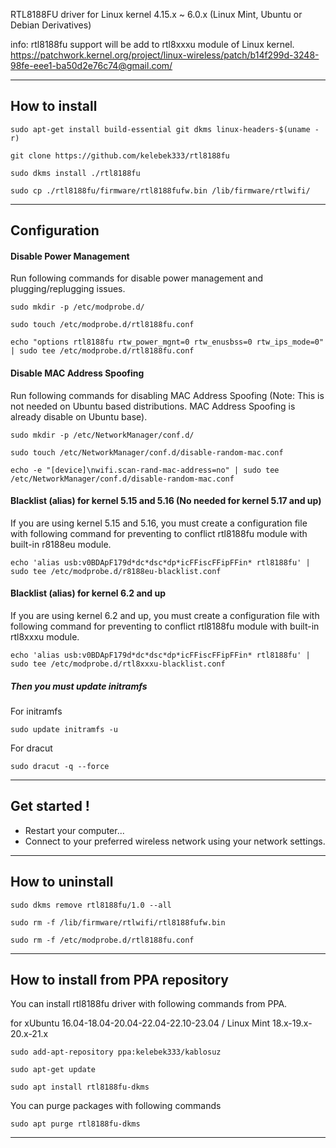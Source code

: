 RTL8188FU driver for Linux kernel 4.15.x ~ 6.0.x (Linux Mint, Ubuntu or Debian Derivatives)

info: rtl8188fu support will be add to rtl8xxxu module of Linux kernel. https://patchwork.kernel.org/project/linux-wireless/patch/b14f299d-3248-98fe-eee1-ba50d2e76c74@gmail.com/


------------------

## How to install

`sudo apt-get install build-essential git dkms linux-headers-$(uname -r)`

`git clone https://github.com/kelebek333/rtl8188fu`

`sudo dkms install ./rtl8188fu`

`sudo cp ./rtl8188fu/firmware/rtl8188fufw.bin /lib/firmware/rtlwifi/`

------------------

## Configuration

#### Disable Power Management

Run following commands for disable power management and plugging/replugging issues.

`sudo mkdir -p /etc/modprobe.d/`

`sudo touch /etc/modprobe.d/rtl8188fu.conf`

`echo "options rtl8188fu rtw_power_mgnt=0 rtw_enusbss=0 rtw_ips_mode=0" | sudo tee /etc/modprobe.d/rtl8188fu.conf`

#### Disable MAC Address Spoofing

Run following commands for disabling MAC Address Spoofing (Note: This is not needed on Ubuntu based distributions. MAC Address Spoofing is already disable on Ubuntu base).

`sudo mkdir -p /etc/NetworkManager/conf.d/`

`sudo touch /etc/NetworkManager/conf.d/disable-random-mac.conf`

`echo -e "[device]\nwifi.scan-rand-mac-address=no" | sudo tee /etc/NetworkManager/conf.d/disable-random-mac.conf`

#### Blacklist (alias) for kernel 5.15 and 5.16 (No needed for kernel 5.17 and up)

If you are using kernel 5.15 and 5.16, you must create a configuration file with following command for preventing to conflict rtl8188fu module with built-in r8188eu module.

`echo 'alias usb:v0BDApF179d*dc*dsc*dp*icFFiscFFipFFin* rtl8188fu' | sudo tee /etc/modprobe.d/r8188eu-blacklist.conf`

#### Blacklist (alias) for kernel 6.2 and up

If you are using kernel 6.2 and up, you must create a configuration file with following command for preventing to conflict rtl8188fu module with built-in rtl8xxxu module.

`echo 'alias usb:v0BDApF179d*dc*dsc*dp*icFFiscFFipFFin* rtl8188fu' | sudo tee /etc/modprobe.d/rtl8xxxu-blacklist.conf`

##### Then you must update initramfs

For initramfs

`sudo update initramfs -u`

For dracut

`sudo dracut -q --force`


------------------

## Get started !

* Restart your computer...
* Connect to your preferred wireless network using your network settings.


------------------

## How to uninstall

`sudo dkms remove rtl8188fu/1.0 --all`

`sudo rm -f /lib/firmware/rtlwifi/rtl8188fufw.bin`

`sudo rm -f /etc/modprobe.d/rtl8188fu.conf`


------------------

## How to install from PPA repository

You can install rtl8188fu driver with following commands from PPA.

for xUbuntu 16.04-18.04-20.04-22.04-22.10-23.04 / Linux Mint 18.x-19.x-20.x-21.x

`sudo add-apt-repository ppa:kelebek333/kablosuz`

`sudo apt-get update`

`sudo apt install rtl8188fu-dkms`


You can purge packages with following commands

`sudo apt purge rtl8188fu-dkms`

------------------
